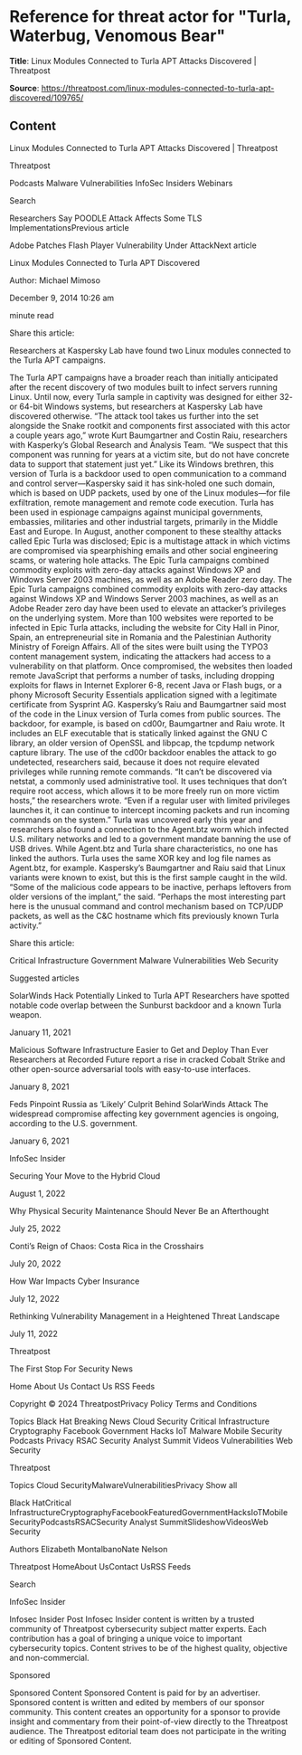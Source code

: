 # Reference for threat actor for "Turla, Waterbug, Venomous Bear"

**Title**: Linux Modules Connected to Turla APT Attacks Discovered | Threatpost

**Source**: https://threatpost.com/linux-modules-connected-to-turla-apt-discovered/109765/

## Content


























Linux Modules Connected to Turla APT Attacks Discovered | Threatpost

























































 












Threatpost


Podcasts
Malware
Vulnerabilities
InfoSec Insiders
Webinars



 





 Search














Researchers Say POODLE Attack Affects Some TLS ImplementationsPrevious article 

Adobe Patches Flash Player Vulnerability Under AttackNext article 










Linux Modules Connected to Turla APT Discovered









Author: 
Michael Mimoso


December 9, 2014  10:26 am












 minute read
											


Share this article:





 













Researchers at Kaspersky Lab have found two Linux modules connected to the Turla APT campaigns. 


The Turla APT campaigns have a broader reach than initially anticipated after the recent discovery of two modules built to infect servers running Linux. Until now, every Turla sample in captivity was designed for either 32- or 64-bit Windows systems, but researchers at Kaspersky Lab have discovered otherwise.
“The attack tool takes us further into the set alongside the Snake rootkit and components first associated with this actor a couple years ago,” wrote Kurt Baumgartner and Costin Raiu, researchers with Kasperky’s Global Research and Analysis Team. “We suspect that this component was running for years at a victim site, but do not have concrete data to support that statement just yet.”
Like its Windows brethren, this version of Turla is a backdoor used to open communication to a command and control server—Kaspersky said it has sink-holed one such domain, which is based on UDP packets, used by one of the Linux modules—for file exfiltration, remote management and remote code execution.
Turla has been used in espionage campaigns against municipal governments, embassies, militaries and other industrial targets, primarily in the Middle East and Europe. In August, another component to these stealthy attacks called Epic Turla was disclosed; Epic is a multistage attack in which victims are compromised via spearphishing emails and other social engineering scams, or watering hole attacks.
The Epic Turla campaigns combined commodity exploits with zero-day attacks against Windows XP and Windows Server 2003 machines, as well as an Adobe Reader zero day.
The Epic Turla campaigns combined commodity exploits with zero-day attacks against Windows XP and Windows Server 2003 machines, as well as an Adobe Reader zero day have been used to elevate an attacker’s privileges on the underlying system.
More than 100 websites were reported to be infected in Epic Turla attacks, including the website for City Hall in Pinor, Spain, an entrepreneurial site in Romania and the Palestinian Authority Ministry of Foreign Affairs.
All of the sites were built using the TYPO3 content management system, indicating the attackers had access to a vulnerability on that platform.
Once compromised, the websites then loaded remote JavaScript that performs a number of tasks, including dropping exploits for flaws in Internet Explorer 6-8, recent Java or Flash bugs, or a phony Microsoft Security Essentials application signed with a legitimate certificate from Sysprint AG.
Kaspersky’s Raiu and Baumgartner said most of the code in the Linux version of Turla comes from public sources. The backdoor, for example, is based on cd00r, Baumgartner and Raiu wrote. It includes an ELF executable that is statically linked against the GNU C library, an older version of OpenSSL and libpcap, the tcpdump network capture library.
The use of the cd00r backdoor enables the attack to go undetected, researchers said, because it does not require elevated privileges while running remote commands.
“It can’t be discovered via netstat, a commonly used administrative tool. It uses techniques that don’t require root access, which allows it to be more freely run on more victim hosts,” the researchers wrote. “Even if a regular user with limited privileges launches it, it can continue to intercept incoming packets and run incoming commands on the system.”
Turla was uncovered early this year and researchers also found a connection to the Agent.btz worm which infected U.S. military networks and led to a government mandate banning the use of USB drives. While Agent.btz and Turla share characteristics, no one has linked the authors. Turla uses the same XOR key and log file names as Agent.btz, for example. Kaspersky’s Baumgartner and Raiu said that Linux variants were known to exist, but this is the first sample caught in the wild.
“Some of the malicious code appears to be inactive, perhaps leftovers from older versions of the implant,” the said. “Perhaps the most interesting part here is the unusual command and control mechanism based on TCP/UDP packets, as well as the C&C hostname which fits previously known Turla activity.”




Share this article:





 







Critical Infrastructure
Government
Malware
Vulnerabilities
Web Security










Suggested articles





 

SolarWinds Hack Potentially Linked to Turla APT
Researchers have spotted notable code overlap between the Sunburst backdoor and a known Turla weapon.


January 11, 2021








 

Malicious Software Infrastructure Easier to Get and Deploy Than Ever
Researchers at Recorded Future report a rise in cracked Cobalt Strike and other open-source adversarial tools with easy-to-use interfaces.


January 8, 2021








 

Feds Pinpoint Russia as ‘Likely’ Culprit Behind SolarWinds Attack
The widespread compromise affecting key government agencies is ongoing, according to the U.S. government.


January 6, 2021










InfoSec Insider






Securing Your Move to the Hybrid Cloud


August 1, 2022









Why Physical Security Maintenance Should Never Be an Afterthought


July 25, 2022









Conti’s Reign of Chaos: Costa Rica in the Crosshairs


July 20, 2022









How War Impacts Cyber Insurance


July 12, 2022









Rethinking Vulnerability Management in a Heightened Threat Landscape


July 11, 2022







 





 






Threatpost

The First Stop For Security News



Home
About Us
Contact Us
RSS Feeds
 



Copyright © 2024 ThreatpostPrivacy Policy
Terms and Conditions
 

 


Topics
Black Hat
Breaking News
Cloud Security
Critical Infrastructure
Cryptography
Facebook
Government
Hacks
IoT
Malware
Mobile Security
Podcasts
Privacy
RSAC
Security Analyst Summit
Videos
Vulnerabilities
Web Security















Threatpost



 









Topics
Cloud SecurityMalwareVulnerabilitiesPrivacy
Show all

Black HatCritical InfrastructureCryptographyFacebookFeaturedGovernmentHacksIoTMobile SecurityPodcastsRSACSecurity Analyst SummitSlideshowVideosWeb Security

Authors
Elizabeth MontalbanoNate Nelson

Threatpost
HomeAbout UsContact UsRSS Feeds 





 Search










 












InfoSec Insider

Infosec Insider Post
Infosec Insider content is written by a trusted community of Threatpost cybersecurity subject matter experts. Each contribution has a goal of bringing a unique voice to important cybersecurity topics. Content strives to be of the highest quality, objective and non-commercial.












Sponsored

Sponsored Content
Sponsored Content is paid for by an advertiser. Sponsored content is written and edited by members of our sponsor community. This content creates an opportunity for a sponsor to provide insight and commentary from their point-of-view directly to the Threatpost audience. The Threatpost editorial team does not participate in the writing or editing of Sponsored Content.














